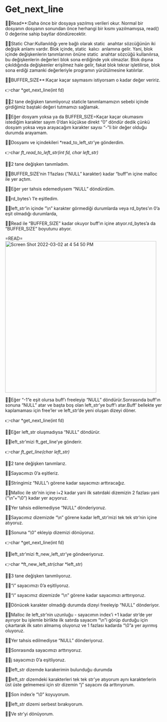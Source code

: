 # Get_next_line

🧜‍♀️Read**:Daha önce bir dosyaya yazılmış verileri okur. Normal bir dosyanın dosyanın sonundan önce herhangi bir kısmı yazılmamışsa, read() 0 değerine sahip baytlar döndürecektir.

🧜‍♀️Static Char:Kullanıldığı yere bağlı olarak static
 anahtar sözcüğünün iki değişik anlamı vardır. Blok içinde, static
 kalıcı
 anlamına gelir. Yani, blok içinde değişkenlerin tanımlarının önüne static
 anahtar sözcüğü kullanılırsa, bu değişkenlerin değerleri blok sona erdiğinde yok olmazlar. Blok dışına çıkıldığında değişkenler erişilmez hale gelir, fakat blok tekrar işletilirse, blok sona erdiği zamanki değerleriyle programın yürütülmesine katılırlar.

🧜‍♀️BUFFER_SIZE**:Kaçar kaçar saymasını istiyorsam o kadar değer veririz.

👉char *get_next_line(int fd)

🧜‍♀️2 tane değişken tanımlıyoruz staticle tanımlamamızın sebebi içinde girdiğimiz baştaki değeri tutmamızı sağlamak.

🧜‍♀️Eğer dosyam yoksa ya da BUFFER_SIZE=Kaçar kaçar okumasını istediğim karakter sayım 0’dan küçükse direkt “0” döndür dedik çünkü dosyam yoksa veya arayacağım karakter sayısı “-”li bir değer olduğu durumda arayamam.

🧜‍♀️Dosyamı ve içindekileri *read_to_left_str’ye gönderdim.

👉char *ft_read_to_left_str(int fd, char *left_str)**

🧜‍♀️2 tane değişken tanımladım.

🧜‍♀️BUFFER_SIZE’nin 1’fazlası (”NULL” karakter) kadar “buff”ın içine malloc ile yer açtım.

🧜‍♀️Eğer yer tahsis edemediysem “NULL” döndürdüm.

🧜‍♀️rd_bytes’ı 1’e eşitledim.

🧜‍♀️left_str’in içinde ”\n” karakter görmediği durumlarda veya rd_bytes’ın 0’a eşit olmadığı durumlarda,

🧜‍♀️Read ile “BUFFER_SIZE” kadar okuyor buff’ın içine atıyor.rd_bytes’a da “BUFFER_SIZE” boyutunu atıyor.

=READ=
<img width="483" alt="Screen Shot 2022-03-02 at 4 54 50 PM" src="https://user-images.githubusercontent.com/97165826/156412685-0c7a569a-0c9a-439c-b660-06770c12de76.png">



🧜‍♀️Eğer “-1”e eşit olursa buff’ı freeleyip “NULL” döndürür.Sonrasında buff’ın sonuna “NULL” atar ve başta boş olan left_str’ye buff’ı atar.Buff’ bellekte yer kaplamaması için free’ler ve left_str’de yeni oluşan dizeyi döner.

 👉char *get_next_line(int fd)

🧜‍♀️Eğer left_str oluşmadıysa “NULL” döndürür.

🧜‍♀️left_str’mizi ft_get_line’ye gönderir.

👉char	*ft_get_line(char *left_str)**

🧜‍♀️2 tane değişken tanımlarız.

🧜‍♀️Sayacımızı 0’a eşitleriz.

🧜‍♀️Stringimiz “NULL”ı görene kadar sayacmızı arttıracağız.

🧜‍♀️Malloc ile str’nin içine i+2 kadar yani ilk satırdaki dizemizin 2 fazlası yani (“\n”+”\0”) kadar yer açıyoruz.

🧜‍♀️Yer tahsis edilemediyse “NULL” dönderiyoruz.

🧜‍♀️Sayacımız dizemizde “\n” görene kadar left_str’mizi tek tek str’nin içine atıyoruz.

🧜‍♀️Sonuna “\0” ekleyip dizemizi dönüyoruz.

👉char *get_next_line(int fd)

🧜‍♀️left_str’mizi ft_new_left_str’ye göndeeriyoruz.

👉char	*ft_new_left_str(char *left_str)

🧜‍♀️3 tane değişken tanımlıyoruz. 

🧜‍♀️“i” sayacımızı 0’a eşitliyoruz.

🧜‍♀️“i” sayacımız dizemizde “\n” görene kadar sayacımızı arttırıyoruz.

🧜‍♀️Dönücek karakter olmadığı durumda dizeyi freeleyip “NULL” dönderiyor.

🧜‍♀️Malloc ile left_str’nin uzunluğu - sayacımın index’i +1 kadar str’de yer ayırıyor bu işlemle birlikte ilk satırda sayacım “\n”i görüp durduğu için çıkartarak ilk satırı almamış oluyoruz ve 1 fazlası kadarda “\0”a yer ayırmış oluyoruz.

🧜‍♀️Yer tahsis edilmediyse “NULL” dönderiyoruz.

🧜‍♀️Sonrasında sayacımızı arttırıyoruz.

🧜‍♀️j sayacımızı 0’a eşitliyoruz.

🧜‍♀️left_str dizemde karakerimin bulunduğu durumda

🧜‍♀️left_str dizemdeki karakterleri tek tek str’ye atıyorum aynı karakterlerin üst üste gelmemesi için str dizemin “j” sayacını da arttırıyorum.

🧜‍♀️Son index’e “\0” koyuyorum.

🧜‍♀️left_str dizemi serbest bırakıyorum.

🧜‍♀️Ve str’yi dönüyorum.

